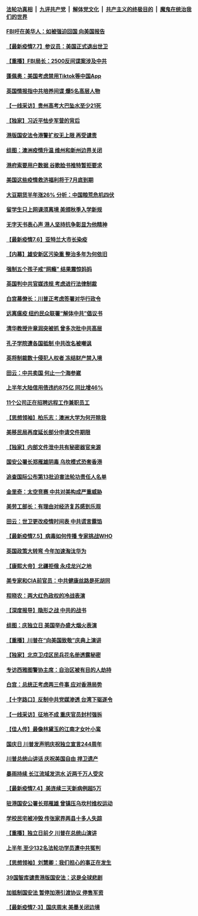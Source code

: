 ####  [法轮功真相](../../../../basic/blob/master/README.md?t=07080331) &nbsp;|&nbsp; [九评共产党](../../../../9ping.md/blob/master/README.md?t=07080331) &nbsp;|&nbsp; [解体党文化](../../../../jtdwh.md/blob/master/README.md?t=07080331)  &nbsp;|&nbsp; [共产主义的终极目的](../../../../gczydzjmd.md/blob/master/README.md?t=07080331) &nbsp;|&nbsp; [魔鬼在统治我们的世界](../../../../mgztzwmdsj.md/blob/master/README.md?t=07080331) 

#### [FBI吁在美华人：如被强迫回国 向美国报告](../pages/nf4514/n12239450.md?t=07080331) 

#### [【最新疫情7.7】参议员：美国正式退出世卫](../pages/nf4514/n12237581.md?t=07080331) 

#### [【重播】FBI局长：2500反间谍案涉及中共](../pages/nf4514/n12236620.md?t=07080331) 

#### [蓬佩奥：美国考虑禁用Tiktok等中国App](../pages/nf4514/n12238644.md?t=07080331) 

#### [英国情报指中共培养间谍 爆5名高层人物](../pages/nf4514/n12238557.md?t=07080331) 

#### [【一线采访】贵州高考大巴坠水至少21死](../pages/nf4514/n12238373.md?t=07080331) 

#### [【独家】习近平怯步军营的背后](../pages/nf4514/n12231462.md?t=07080331) 

#### [港版国安法令港警扩权无上限 再受谴责](../pages/nf4514/n12238249.md?t=07080331) 

#### [组图：澳洲疫情升温 维州和新州边界关闭](../pages/nf4514/n12236420.md?t=07080331) 

#### [港府索要用户数据 谷歌脸书推特暂拒要求](../pages/nf4514/n12237681.md?t=07080331) 

#### [美国这些疫情救济福利将于7月底到期](../pages/nf4514/n12237422.md?t=07080331) 

#### [大豆期货半年涨26% 分析：中国粮荒危机四伏](../pages/nf4514/n12237310.md?t=07080331) 

#### [留学生只上网课须离境 美颁秋季入学新规](../pages/nf4514/n12237306.md?t=07080331) 

#### [无字天书表心声 港人坚持抗争彰显为他精神](../pages/nf4514/n12237325.md?t=07080331) 

#### [【最新疫情7.6】亚特兰大市长染疫](../pages/nf4514/n12229038.md?t=07080331) 

#### [【内幕】雄安新区污染重 整治多年为何依旧](../pages/nf4514/n12229945.md?t=07080331) 

#### [强制五个孩子戒“网瘾” 结果震惊妈妈](../pages/nf4514/n12237076.md?t=07080331) 

#### [英国判中共官媒违规 考虑进行法律制裁](../pages/nf4514/n12236722.md?t=07080331) 

#### [白宫幕僚长：川普正考虑签署对华行政令](../pages/nf4514/n12236557.md?t=07080331) 

#### [远离瘟疫 纽约民众联署“解体中共”倡议书](../pages/nf4514/n12235230.md?t=07080331) 

#### [清华教授许章润突被抓 曾多次批中共高层](../pages/nf4514/n12236051.md?t=07080331) 

#### [孔子学院遭各国抵制 中共改名被嘲讽](../pages/nf4514/n12235343.md?t=07080331) 

#### [英将制裁数十侵犯人权者 冻结财产禁入境](../pages/nf4514/n12235718.md?t=07080331) 

#### [田云：中共卖国 何止一个海参崴](../pages/nf4514/n12235165.md?t=07080331) 

#### [上半年大陆信用债违约875亿 同比增46%](../pages/nf4514/n12234787.md?t=07080331) 

#### [11个公司正在招聘远程工作兼职员工](../pages/nf4514/n12231354.md?t=07080331) 

#### [【思想领袖】柏乐志：澳洲大学为何开除我](../pages/nf4514/n12174002.md?t=07080331) 

#### [美移民局再度延长部分申请交件期限](../pages/nf4514/n12234882.md?t=07080331) 

#### [【独家】内部文件泄中共有秘密器官来源](../pages/nf4514/n12223286.md?t=07080331) 

#### [国安公署长郑雁雄阴毒 乌坎模式恐套香港](../pages/nf4514/n12234848.md?t=07080331) 

#### [追查国际公布第13批迫害法轮功责任人名单](../pages/nf4514/n12234695.md?t=07080331) 

#### [金里奇：太空竞赛 中共对美构成严重威胁](../pages/nf4514/n12234710.md?t=07080331) 

#### [美劳工部长：有理由对经济复苏感到乐观](../pages/nf4514/n12234411.md?t=07080331) 

#### [田云：世卫更改疫情时间表 中共谎言露馅](../pages/nf4514/n12233381.md?t=07080331) 

#### [【最新疫情7.5】病毒如何传播 专家挑战WHO](../pages/nf4514/n12229032.md?t=07080331) 

#### [英国政策大转弯 今年加速淘汰华为](../pages/nf4514/n12234119.md?t=07080331) 

#### [【康熙大帝】北疆拒俄 永戍龙兴之地](../pages/nf4514/n12138633.md?t=07080331) 

#### [美专家和CIA前官员：中共健康丝路是死胡同](../pages/nf4514/n12217750.md?t=07080331) 

#### [程晓农：两大红色政权的冷战表演](../pages/nf4514/n12233855.md?t=07080331) 

#### [【深度报导】隐形之战 中共的战书](../pages/nf4514/n12200980.md?t=07080331) 

#### [组图：庆独立日 美国举办盛大烟火表演](../pages/nf4514/n12233243.md?t=07080331) 

#### [【重播】川普在“向美国致敬”庆典上演讲](../pages/nf4514/n12232497.md?t=07080331) 

#### [【独家】北京卫戍区民兵花名册透露秘密](../pages/nf4514/n12165121.md?t=07080331) 

#### [专访西雅图警协主席：自治区被有目的人劫持](../pages/nf4514/n12232937.md?t=07080331) 

#### [白宫：总统正考虑两三件事 应对香港局势](../pages/nf4514/n12232772.md?t=07080331) 

#### [【十字路口】反制中共党媒渗透 台湾下驱逐令](../pages/nf4514/n12231666.md?t=07080331) 

#### [【一线采访】征地不成 重庆官员封村强拆](../pages/nf4514/n12232323.md?t=07080331) 

#### [【佳人传】最像林黛玉的江南才女叶小鸾](../pages/nf4514/n12220541.md?t=07080331) 

#### [国庆日 川普发声明庆祝独立宣言244周年](../pages/nf4514/n12232602.md?t=07080331) 

#### [川普总统山讲话 庆祝美国自由 捍卫遗产](../pages/nf4514/n12232405.md?t=07080331) 

#### [暴雨持续 长江流域发洪水 近两千万人受灾](../pages/nf4514/n12231677.md?t=07080331) 

#### [【最新疫情7.4】美连续三天新病例超5万](../pages/nf4514/n12231687.md?t=07080331) 

#### [驻港国安公署长郑雁雄 曾镇压乌坎村维权运动](../pages/nf4514/n12231125.md?t=07080331) 

#### [学校民宅被冲毁 传张家界两县十多人失踪](../pages/nf4514/n12231983.md?t=07080331) 

#### [【重播】独立日前夕 川普在总统山演讲](../pages/nf4514/n12230343.md?t=07080331) 

#### [上半年 至少132名法轮功学员遭中共冤判](../pages/nf4514/n12229828.md?t=07080331) 

#### [【思想领袖】刘慧卿：我们担心的事正在发生](../pages/nf4514/n12168811.md?t=07080331) 

#### [39国智库谴责港版国安法：这是全球悲剧](../pages/nf4514/n12231267.md?t=07080331) 

#### [加抵制国安法 暂停加港引渡协议 停售军资](../pages/nf4514/n12231196.md?t=07080331) 

#### [【最新疫情7·3】国庆周末 美墨关闭边境](../pages/nf4514/n12229080.md?t=07080331) 

